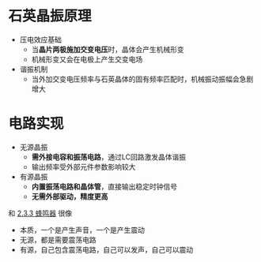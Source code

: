 # 石英晶振原理
- 压电效应基础
	- 当**晶片两极施加交变电压**时，晶体会产生机械形变
	- 机械形变又会在电极上产生交变电场
- 谐振机制
	- 当外加交变电压频率与石英晶体的‌固有频率‌匹配时，机械振动振幅会急剧增大

# ‌电路实现
- ‌无源晶振‌
	- **需外接电容和振荡电路**，通过LC回路激发晶体谐振
	- 输出频率受外部元件参数影响较大
- 有源晶振‌
	- **内置振荡电路和晶体管**，直接输出稳定时钟信号
	- **无需外部驱动，精度更高**



和 [2.3.3 蜂鸣器](2.3.3%20蜂鸣器.md) 很像
- 本质，一个是产生声音，一个是产生震动
- 无源，都是需要震荡电路
- 有源，自己包含震荡电路，自己可以发声，自己可以震动
